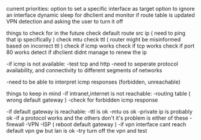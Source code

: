 current priorities:
		option to set a specific interface as target
		option to ignore an interface
		dynamic sleep for dhclient and monitor if route table is updated
		VPN detection and asking the user to turn it off
		

things to check for in the future
		check default route src ip ( need to ping that ip specifically )
		check mtu
		check ttl ( router might be misinformed based on incorrect ttl )
		check if icmp works
		check if tcp works
		check if port 80 works
		detect if dhclient didnt manage to renew the ip

-if icmp is not available:
	-test tcp and http
-need to seperate protocol availability, and connectivity to different segments of networks

-need to be able to interpret icmp responses (forbidden, unreachable)

things to keep in mind
-if intranet,internet is not reachable:
	-routing table ( wrong default gateway )
	-check for forbidden icmp response

-if default gateway is reachable:
	-ttl is ok
	-mtu os ok
	-private ip is probably ok
-if a protocol works and the others don't it's problem is either of these
	-firewall
	-VPN
	-ISP ( reboot default gateway )
-if vpn interface cant reach default vpn gw but lan is ok
	-try turn off the vpn and test


